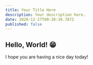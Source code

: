 ```yaml
---
title: Your Title Here
description: Your description here.
date: 2020-12-27T00:30:39.787Z
published: false
---
```


## Hello, World! 😁

I hope you are having a nice day today!
